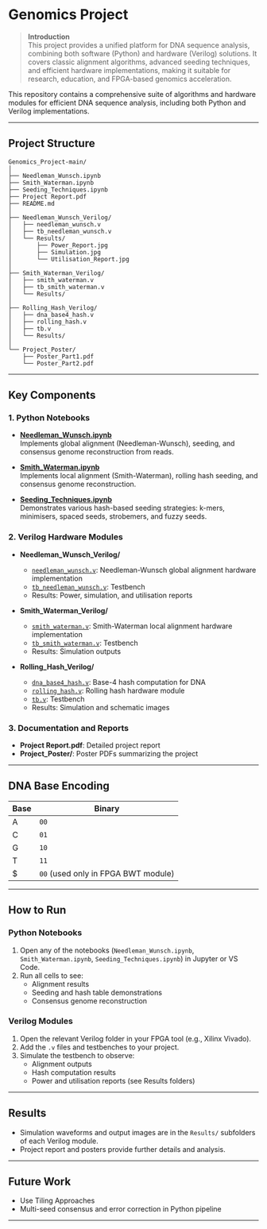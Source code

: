 # Genomics Project

> **Introduction**  
> This project provides a unified platform for DNA sequence analysis, combining both software (Python) and hardware (Verilog) solutions. It covers classic alignment algorithms, advanced seeding techniques, and efficient hardware implementations, making it suitable for research, education, and FPGA-based genomics acceleration.

This repository contains a comprehensive suite of algorithms and hardware modules for efficient DNA sequence analysis, including both Python and Verilog implementations.

---

## Project Structure

```
Genomics_Project-main/
│
├── Needleman_Wunsch.ipynb
├── Smith_Waterman.ipynb
├── Seeding_Techniques.ipynb
├── Project Report.pdf
├── README.md
│
├── Needleman_Wunsch_Verilog/
│   ├── needleman_wunsch.v
│   ├── tb_needleman_wunsch.v
│   └── Results/
│       ├── Power_Report.jpg
│       ├── Simulation.jpg
│       └── Utilisation_Report.jpg
│
├── Smith_Waterman_Verilog/
│   ├── smith_waterman.v
│   ├── tb_smith_waterman.v
│   └── Results/
│
├── Rolling_Hash_Verilog/
│   ├── dna_base4_hash.v
│   ├── rolling_hash.v
│   ├── tb.v
│   └── Results/
│
└── Project_Poster/
    ├── Poster_Part1.pdf
    └── Poster_Part2.pdf
```

---

## Key Components

### 1. Python Notebooks

- **[Needleman_Wunsch.ipynb](Needleman_Wunsch.ipynb)**  
  Implements global alignment (Needleman-Wunsch), seeding, and consensus genome reconstruction from reads.

- **[Smith_Waterman.ipynb](Smith_Waterman.ipynb)**  
  Implements local alignment (Smith-Waterman), rolling hash seeding, and consensus genome reconstruction.

- **[Seeding_Techniques.ipynb](Seeding_Techniques.ipynb)**  
  Demonstrates various hash-based seeding strategies: k-mers, minimisers, spaced seeds, strobemers, and fuzzy seeds.

### 2. Verilog Hardware Modules

- **Needleman_Wunsch_Verilog/**  
  - [`needleman_wunsch.v`](Needleman_Wunsch_Verilog/needleman_wunsch.v): Needleman-Wunsch global alignment hardware implementation  
  - [`tb_needleman_wunsch.v`](Needleman_Wunsch_Verilog/tb_needleman_wunsch.v): Testbench  
  - Results: Power, simulation, and utilisation reports

- **Smith_Waterman_Verilog/**  
  - [`smith_waterman.v`](Smith_Waterman_Verilog/smith_waterman.v): Smith-Waterman local alignment hardware implementation  
  - [`tb_smith_waterman.v`](Smith_Waterman_Verilog/tb_smith_waterman.v): Testbench  
  - Results: Simulation outputs

- **Rolling_Hash_Verilog/**  
  - [`dna_base4_hash.v`](Rolling_Hash_Verilog/dna_base4_hash.v): Base-4 hash computation for DNA  
  - [`rolling_hash.v`](Rolling_Hash_Verilog/rolling_hash.v): Rolling hash hardware module  
  - [`tb.v`](Rolling_Hash_Verilog/tb.v): Testbench  
  - Results: Simulation and schematic images

### 3. Documentation and Reports

- **Project Report.pdf**: Detailed project report
- **Project_Poster/**: Poster PDFs summarizing the project

---

## DNA Base Encoding

| Base | Binary |
|------|--------|
| A    | `00`   |
| C    | `01`   |
| G    | `10`   |
| T    | `11`   |
| \$   | `00` (used only in FPGA BWT module)

---

## How to Run

### Python Notebooks

1. Open any of the notebooks (`Needleman_Wunsch.ipynb`, `Smith_Waterman.ipynb`, `Seeding_Techniques.ipynb`) in Jupyter or VS Code.
2. Run all cells to see:
   - Alignment results
   - Seeding and hash table demonstrations
   - Consensus genome reconstruction

### Verilog Modules

1. Open the relevant Verilog folder in your FPGA tool (e.g., Xilinx Vivado).
2. Add the `.v` files and testbenches to your project.
3. Simulate the testbench to observe:
   - Alignment outputs
   - Hash computation results
   - Power and utilisation reports (see Results folders)

---

## Results

- Simulation waveforms and output images are in the `Results/` subfolders of each Verilog module.
- Project report and posters provide further details and analysis.

---

## Future Work

- Use Tiling Approaches
- Multi-seed consensus and error correction in Python pipeline

---